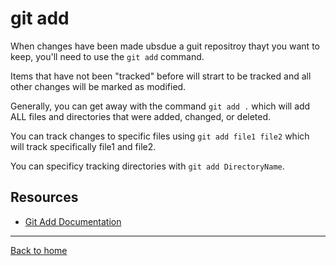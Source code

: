 # git add

When changes have been made ubsdue a guit repositroy thayt you want to keep, you'll need to use the `git add` command. 

Items that have not been "tracked" before will strart to be tracked and all other changes will be marked as modified.

Generally, you can get away with the command `git add .` which will add ALL files and directories that were added, changed, or deleted.

You can track changes to specific files using `git add file1 file2` which will track specifically file1 and file2.

You can specificy tracking directories with `git add DirectoryName`.

## Resources

- [Git Add Documentation](https://git-scm.com/docs/git-add)

---

[Back to home](../README.md)